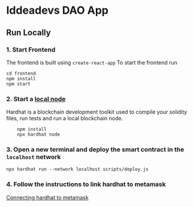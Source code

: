 # Iddeadevs DAO App

## Run Locally

### 1. Start Frontend

The frontend is built using `create-react-app`
To start the frontend run

```
cd frontend
npm install
npm start
```


### 2. Start a [local node](https://hardhat.org/getting-started/#connecting-a-wallet-or-dapp-to-hardhat-network)

Hardhat is a blockchain development toolkit used to compile your solidity files, run tests and run a local blockchain node.

```
	npm install
	npx hardhat node
```

### 3. Open a new terminal and deploy the smart contract in the `localhost` network

```
npx hardhat run --network localhost scripts/deploy.js
```

### 4. Follow the instructions to link hardhat to metamask

[Connecting hardhat to metamask](https://support.chainstack.com/hc/en-us/articles/4408642503449-Using-MetaMask-with-a-Hardhat-node)
